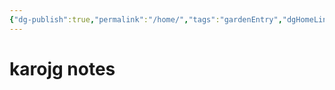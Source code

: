 ```yaml
---
{"dg-publish":true,"permalink":"/home/","tags":"gardenEntry","dgHomeLink":true,"dgPassFrontmatter":false}
---
```


# karojg notes